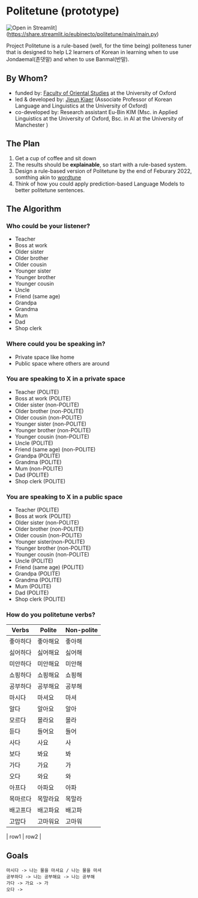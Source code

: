 # Politetune (prototype)

![Open in Streamlit](https://static.streamlit.io/badges/streamlit_badge_black_white.svg)](https://share.streamlit.io/eubinecto/politetune/main/main.py)

Project Politetune is a rule-based (well, for the time being) politeness tuner that is designed to help L2 learners of Korean in learning when to use Jondaemal(존댓말) and when to use Banmal(반말). 

## By Whom?
- funded by: [Faculty of Oriental Studies](https://www.orinst.ox.ac.uk) at the University of Oxford 
- led & developed by: [Jieun Kiaer](https://www.orinst.ox.ac.uk/people/jieun-kiaer) (Associate Professor of Korean Language and Linguistics at the University of Oxford)
- co-developed by: Research assistant Eu-Bin KIM (Msc. in Applied Linguistics at the University of Oxford, Bsc. in AI at the University of Manchester )


## The Plan

1. Get a cup of coffee and sit down
2. The results should be **explainable**, so start with a rule-based system.
3. Design a rule-based version of Politetune by the end of Feburary 2022, somthing akin to [wordtune](https://www.wordtune.com)
4. Think of how you could apply prediction-based Language Models to better politetune sentences.


## The Algorithm

### Who could be your listener?
- Teacher
- Boss at work 
- Older sister
- Older brother
- Older cousin
- Younger sister
- Younger brother 
- Younger cousin 
- Uncle
- Friend (same age)
- Grandpa
- Grandma
- Mum
- Dad
- Shop clerk 

### Where could you be speaking in?
- Private space like home 
- Public space where others are around  

### You are speaking to X in a private space
- Teacher  (POLITE)
- Boss at work (POLITE)
- Older sister (non-POLITE)
- Older brother (non-POLITE)
- Older cousin (non-POLITE)
- Younger sister (non-POLITE)
- Younger brother (non-POLITE)
- Younger cousin (non-POLITE)
- Uncle (POLITE)
- Friend (same age) (non-POLITE)
- Grandpa (POLITE)
- Grandma (POLITE)
- Mum (non-POLITE)
- Dad (POLITE)
- Shop clerk (POLITE)

### You are speaking to X in a public space
- Teacher  (POLITE)
- Boss at work (POLITE)
- Older sister (non-POLITE)
- Older brother (non-POLITE)
- Older cousin (non-POLITE)
- Younger sister(non-POLITE)
- Younger brother (non-POLITE)
- Younger cousin (non-POLITE)
- Uncle (POLITE)
- Friend (same age) (POLITE)
- Grandpa (POLITE)
- Grandma (POLITE)
- Mum (POLITE)
- Dad (POLITE)
- Shop clerk (POLITE)


### How do you politetune verbs?

Verbs	| Polite |	Non-polite
--- | --- | --- 
좋아하다	| 좋아해요 | 	좋아해
싫어하다	| 싫어해요 | 	싫어해
미안하다 | 	미안해요 | 	미안해
쇼핑하다	| 쇼핑해요 | 	쇼핑해
공부하다	| 공부해요 | 	공부해
마시다 	| 마셔요 | 	마셔
알다	| 알아요 | 	알아
모르다	| 몰라요 | 	몰라
듣다	| 들어요 | 	들어
사다	| 사요 | 	사
보다	| 봐요 | 	봐
가다	| 가요 | 	가
오다	| 와요 | 	와
아프다	| 아파요 | 	아파
목마르다	| 목말라요 | 	목말라
배고프다	| 배고파요 | 	배고파
고맙다	| 고마워요 | 	고마워

| row1 | row2 |



## Goals

```text
마시다 -> 나는 물을 마셔요 / 나는 물을 마셔
공부하다 -> 나는 공부해요 -> 나는 공부해
가다 -> 가요 -> 가
오다 ->  
```
